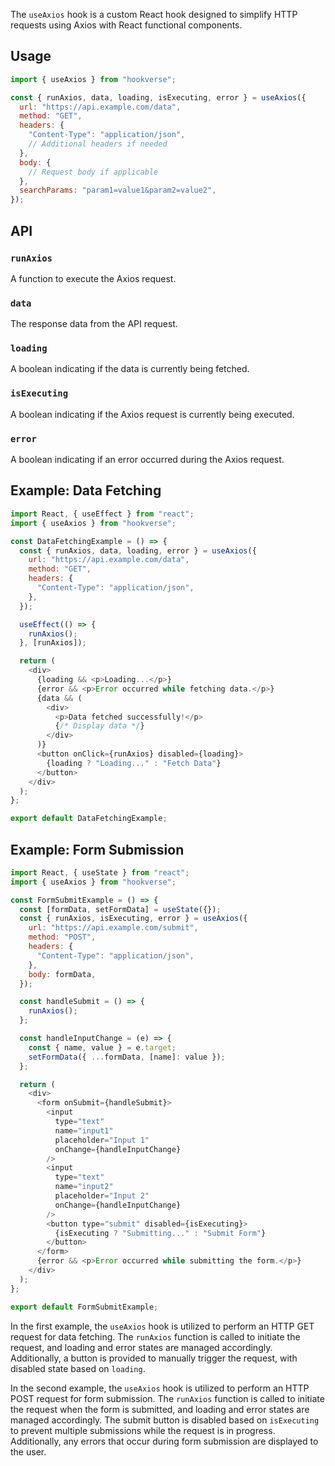 The `useAxios` hook is a custom React hook designed to simplify HTTP requests using Axios with React functional components.

## Usage

```javascript
import { useAxios } from "hookverse";
```

```javascript
const { runAxios, data, loading, isExecuting, error } = useAxios({
  url: "https://api.example.com/data",
  method: "GET",
  headers: {
    "Content-Type": "application/json",
    // Additional headers if needed
  },
  body: {
    // Request body if applicable
  },
  searchParams: "param1=value1&param2=value2",
});
```

## API

### `runAxios`

A function to execute the Axios request.

### `data`

The response data from the API request.

### `loading`

A boolean indicating if the data is currently being fetched.

### `isExecuting`

A boolean indicating if the Axios request is currently being executed.

### `error`

A boolean indicating if an error occurred during the Axios request.

## Example: Data Fetching

```javascript
import React, { useEffect } from "react";
import { useAxios } from "hookverse";

const DataFetchingExample = () => {
  const { runAxios, data, loading, error } = useAxios({
    url: "https://api.example.com/data",
    method: "GET",
    headers: {
      "Content-Type": "application/json",
    },
  });

  useEffect(() => {
    runAxios();
  }, [runAxios]);

  return (
    <div>
      {loading && <p>Loading...</p>}
      {error && <p>Error occurred while fetching data.</p>}
      {data && (
        <div>
          <p>Data fetched successfully!</p>
          {/* Display data */}
        </div>
      )}
      <button onClick={runAxios} disabled={loading}>
        {loading ? "Loading..." : "Fetch Data"}
      </button>
    </div>
  );
};

export default DataFetchingExample;
```

## Example: Form Submission

```javascript
import React, { useState } from "react";
import { useAxios } from "hookverse";

const FormSubmitExample = () => {
  const [formData, setFormData] = useState({});
  const { runAxios, isExecuting, error } = useAxios({
    url: "https://api.example.com/submit",
    method: "POST",
    headers: {
      "Content-Type": "application/json",
    },
    body: formData,
  });

  const handleSubmit = () => {
    runAxios();
  };

  const handleInputChange = (e) => {
    const { name, value } = e.target;
    setFormData({ ...formData, [name]: value });
  };

  return (
    <div>
      <form onSubmit={handleSubmit}>
        <input
          type="text"
          name="input1"
          placeholder="Input 1"
          onChange={handleInputChange}
        />
        <input
          type="text"
          name="input2"
          placeholder="Input 2"
          onChange={handleInputChange}
        />
        <button type="submit" disabled={isExecuting}>
          {isExecuting ? "Submitting..." : "Submit Form"}
        </button>
      </form>
      {error && <p>Error occurred while submitting the form.</p>}
    </div>
  );
};

export default FormSubmitExample;
```

In the first example, the `useAxios` hook is utilized to perform an HTTP GET request for data fetching. The `runAxios` function is called to initiate the request, and loading and error states are managed accordingly. Additionally, a button is provided to manually trigger the request, with disabled state based on `loading`.

In the second example, the `useAxios` hook is utilized to perform an HTTP POST request for form submission. The `runAxios` function is called to initiate the request when the form is submitted, and loading and error states are managed accordingly. The submit button is disabled based on `isExecuting` to prevent multiple submissions while the request is in progress. Additionally, any errors that occur during form submission are displayed to the user.
